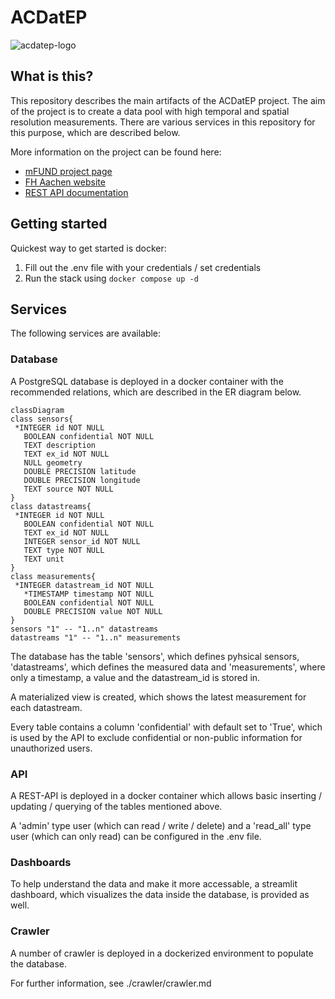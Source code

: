 # ACDatEP

![acdatep-logo](https://git.fh-aachen.de/nowum-energy/projects/ac-datep/-/raw/main/ACDatEP.svg)


## What is this?

This repository describes the main artifacts of the ACDatEP project. The aim of the project is to create a data pool with high temporal and spatial resolution measurements. There are various services in this repository for this purpose, which are described below.

More information on the project can be found here:
* [mFUND project page](https://bmdv.bund.de/SharedDocs/DE/Artikel/DG/mfund-projekte/ac-datep.html)
* [FH Aachen website](https://www.aachener-datenpool.de)
* [REST API documentation](https://acdatep.nowum.fh-aachen.de/api/docs)

## Getting started
Quickest way to get started is docker:
1. Fill out the .env file with your credentials / set credentials
2. Run the stack using `docker compose up -d`

## Services
The following services are available:

### Database
A PostgreSQL database is deployed in a docker container with the recommended relations, which are described in the ER diagram below.
 
```mermaid
classDiagram
class sensors{
 *INTEGER id NOT NULL
   BOOLEAN confidential NOT NULL
   TEXT description
   TEXT ex_id NOT NULL
   NULL geometry
   DOUBLE PRECISION latitude
   DOUBLE PRECISION longitude
   TEXT source NOT NULL
}
class datastreams{
 *INTEGER id NOT NULL
   BOOLEAN confidential NOT NULL
   TEXT ex_id NOT NULL
   INTEGER sensor_id NOT NULL
   TEXT type NOT NULL
   TEXT unit
}
class measurements{
 *INTEGER datastream_id NOT NULL
   *TIMESTAMP timestamp NOT NULL
   BOOLEAN confidential NOT NULL
   DOUBLE PRECISION value NOT NULL
}
sensors "1" -- "1..n" datastreams
datastreams "1" -- "1..n" measurements
```

The database has the table 'sensors', which defines pyhsical sensors, 'datastreams', which defines the measured data and 'measurements', where only a timestamp, a value and the datastream_id is stored in.

A materialized view is created, which shows the latest measurement for each datastream.

Every table contains a column 'confidential' with default set to 'True', which is used by the API to exclude confidential or non-public information for unauthorized users.

### API
A REST-API is deployed in a docker container which allows basic inserting / updating / querying of the tables mentioned above.

A 'admin' type user (which can read / write / delete) and a 'read_all' type user (which can only read) can be configured in the .env file.

### Dashboards
To help understand the data and make it more accessable, a streamlit dashboard, which visualizes the data inside the database, is provided as well.

### Crawler
A number of crawler is deployed in a dockerized environment to populate the database.

For further information, see ./crawler/crawler.md
